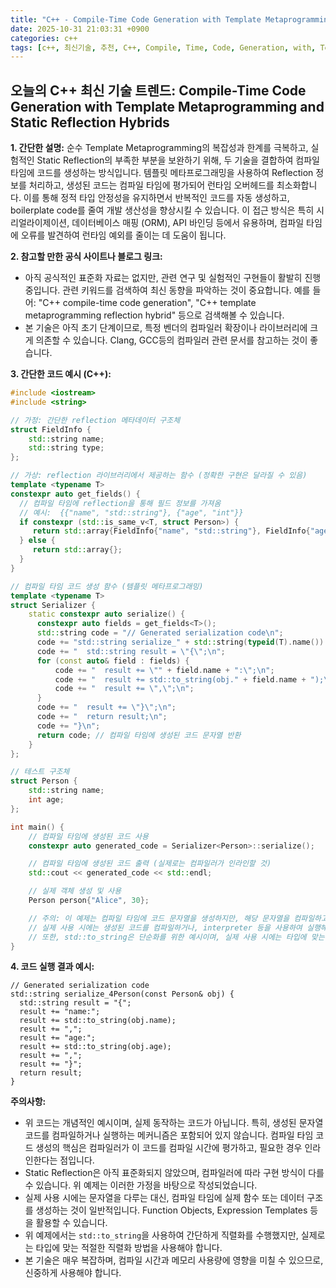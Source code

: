 ```yaml
---
title: "C++ - Compile-Time Code Generation with Template Metaprogramming and Static Reflection Hybrids"
date: 2025-10-31 21:03:31 +0900
categories: c++
tags: [c++, 최신기술, 추천, C++, Compile, Time, Code, Generation, with, Template, Metaprogramming, and, Static, Reflection, Hybrids]
---
```


## 오늘의 C++ 최신 기술 트렌드: **Compile-Time Code Generation with Template Metaprogramming and Static Reflection Hybrids**

**1. 간단한 설명:**
순수 Template Metaprogramming의 복잡성과 한계를 극복하고, 실험적인 Static Reflection의 부족한 부분을 보완하기 위해, 두 기술을 결합하여 컴파일 타임에 코드를 생성하는 방식입니다.  템플릿 메타프로그래밍을 사용하여 Reflection 정보를 처리하고, 생성된 코드는 컴파일 타임에 평가되어 런타임 오버헤드를 최소화합니다. 이를 통해 정적 타입 안정성을 유지하면서 반복적인 코드를 자동 생성하고, boilerplate code를 줄여 개발 생산성을 향상시킬 수 있습니다.  이 접근 방식은 특히 시리얼라이제이션, 데이터베이스 매핑 (ORM), API 바인딩 등에서 유용하며, 컴파일 타임에 오류를 발견하여 런타임 예외를 줄이는 데 도움이 됩니다.

**2. 참고할 만한 공식 사이트나 블로그 링크:**

*   아직 공식적인 표준화 자료는 없지만, 관련 연구 및 실험적인 구현들이 활발히 진행 중입니다.  관련 키워드를 검색하여 최신 동향을 파악하는 것이 중요합니다.  예를 들어: "C++ compile-time code generation", "C++ template metaprogramming reflection hybrid" 등으로 검색해볼 수 있습니다.
*   본 기술은 아직 초기 단계이므로, 특정 벤더의 컴파일러 확장이나 라이브러리에 크게 의존할 수 있습니다.  Clang, GCC등의 컴파일러 관련 문서를 참고하는 것이 좋습니다.

**3. 간단한 코드 예시 (C++):**

```c++
#include <iostream>
#include <string>

// 가정: 간단한 reflection 메타데이터 구조체
struct FieldInfo {
    std::string name;
    std::string type;
};

// 가상: reflection 라이브러리에서 제공하는 함수 (정확한 구현은 달라질 수 있음)
template <typename T>
constexpr auto get_fields() {
  // 컴파일 타임에 reflection을 통해 필드 정보를 가져옴
  // 예시:  {{"name", "std::string"}, {"age", "int"}}
  if constexpr (std::is_same_v<T, struct Person>) {
     return std::array{FieldInfo{"name", "std::string"}, FieldInfo{"age", "int"}};
  } else {
     return std::array{};
  }
}

// 컴파일 타임 코드 생성 함수 (템플릿 메타프로그래밍)
template <typename T>
struct Serializer {
    static constexpr auto serialize() {
      constexpr auto fields = get_fields<T>();
      std::string code = "// Generated serialization code\n";
      code += "std::string serialize_" + std::string(typeid(T).name()) + "(const " + std::string(typeid(T).name()) + "& obj) {\n";
      code += "  std::string result = \"{\";\n";
      for (const auto& field : fields) {
          code += "  result += \"" + field.name + ":\";\n";
          code += "  result += std::to_string(obj." + field.name + ");\n"; // 단순화를 위해 to_string 사용
          code += "  result += \",\";\n";
      }
      code += "  result += \"}\";\n";
      code += "  return result;\n";
      code += "}\n";
      return code; // 컴파일 타임에 생성된 코드 문자열 반환
    }
};

// 테스트 구조체
struct Person {
    std::string name;
    int age;
};

int main() {
    // 컴파일 타임에 생성된 코드 사용
    constexpr auto generated_code = Serializer<Person>::serialize();

    // 컴파일 타임에 생성된 코드 출력 (실제로는 컴파일러가 인라인할 것)
    std::cout << generated_code << std::endl;

    // 실제 객체 생성 및 사용
    Person person{"Alice", 30};

    // 주의: 이 예제는 컴파일 타임에 코드 문자열을 생성하지만, 해당 문자열을 컴파일하고 실행하는 부분은 포함하지 않습니다.
    // 실제 사용 시에는 생성된 코드를 컴파일하거나, interpreter 등을 사용하여 실행해야 합니다.
    // 또한, std::to_string은 단순화를 위한 예시이며, 실제 사용 시에는 타입에 맞는 적절한 직렬화 방법을 사용해야 합니다.
}
```

**4. 코드 실행 결과 예시:**

```
// Generated serialization code
std::string serialize_4Person(const Person& obj) {
  std::string result = "{";
  result += "name:";
  result += std::to_string(obj.name);
  result += ",";
  result += "age:";
  result += std::to_string(obj.age);
  result += ",";
  result += "}";
  return result;
}
```

**주의사항:**

*   위 코드는 개념적인 예시이며, 실제 동작하는 코드가 아닙니다. 특히, 생성된 문자열 코드를 컴파일하거나 실행하는 메커니즘은 포함되어 있지 않습니다.  컴파일 타임 코드 생성의 핵심은 컴파일러가 이 코드를 컴파일 시간에 평가하고, 필요한 경우 인라인한다는 점입니다.
*   Static Reflection은 아직 표준화되지 않았으며, 컴파일러에 따라 구현 방식이 다를 수 있습니다. 위 예제는 이러한 가정을 바탕으로 작성되었습니다.
*   실제 사용 시에는 문자열을 다루는 대신, 컴파일 타임에 실제 함수 또는 데이터 구조를 생성하는 것이 일반적입니다.  Function Objects, Expression Templates 등을 활용할 수 있습니다.
*   위 예제에서는 `std::to_string`을 사용하여 간단하게 직렬화를 수행했지만, 실제로는 타입에 맞는 적절한 직렬화 방법을 사용해야 합니다.
*   본 기술은 매우 복잡하며, 컴파일 시간과 메모리 사용량에 영향을 미칠 수 있으므로, 신중하게 사용해야 합니다.

